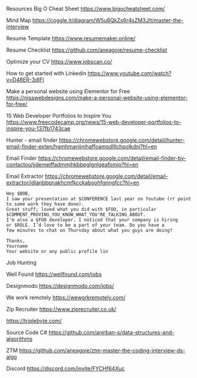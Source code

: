 Resources
Big O Cheat Sheet
https://www.bigocheatsheet.com/

Mind Map
https://coggle.it/diagram/W5u8QkZs6r4sZM3J/t/master-the-interview

Resume Template
https://www.resumemaker.online/

Resume Checklist
https://github.com/aneagoie/resume-checklist

Optimize your CV
https://www.jobscan.co/

How to get started with Linkedin
https://www.youtube.com/watch?v=D48ER-3dlFI

Make a personal website using Elementor for Free
https://nisawebdesigns.com/make-a-personal-website-using-elementor-for-free/

15 Web Developer Portfolios to Inspire You
https://www.freecodecamp.org/news/15-web-developer-portfolios-to-inspire-you-137fb1743cae

Hunter - email finder
https://chromewebstore.google.com/detail/hunter-email-finder-exten/hgmhmanijnjhaffoampdlllchpolkdnj?hl=en

Email Finder
https://chromewebstore.google.com/detail/email-finder-by-contactou/jjdemeiffadmmjhkbbpglgnlgeafomjo?hl=en

Email Extractor
https://chromewebstore.google.com/detail/email-extractor/jdianbbpnakhcmfkcckaboohfgnngfcc?hl=en

```text
Hey $BOB,
I saw your presentation at $CONFERENCE last year on Youtube (rr point to some work they have done).
Great stuff; loved what you did with $FOO, in particular
$COMMENT_PROVING_YOU_KNOW_WHAT_YOU'RE_TALKING_ABOUT.
I'm also a $FOO developer. I noticed that your company is hiring
or $ROLE. I’d love to be a part of your team. Do you have a
few minutes to chat on Thursday about what you guys are doing?
 
Thanks,
Yourname
Your website or any public profile lin
```

Job Hunting

Well Found 
https://wellfound.com/jobs

Designmodo
https://designmodo.com/jobs/

We work remotely
https://weworkremotely.com/

Zip Recruiter
https://www.ziprecruiter.co.uk/

https://triplebyte.com/


Source Code C#
https://github.com/anirban-s/data-structures-and-algorithms

ZTM
https://github.com/aneagoie/ztm-master-the-coding-interview-ds-algo

Discord
https://discord.com/invite/FYCHf64Xuc
